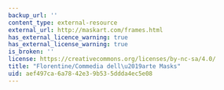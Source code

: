 ```yaml
---
backup_url: ''
content_type: external-resource
external_url: http://maskart.com/frames.html
has_external_licence_warning: true
has_external_license_warning: true
is_broken: ''
license: https://creativecommons.org/licenses/by-nc-sa/4.0/
title: "Florentine/Commedia dell\u2019arte Masks"
uid: aef497ca-6a78-42e3-9b53-5ddda4ec5e08
---
```

